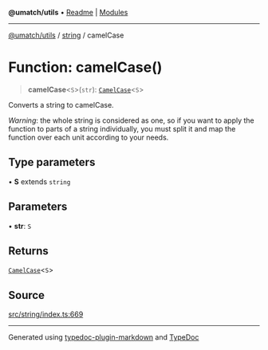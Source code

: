 **@umatch/utils** • [Readme](../../index.md) \| [Modules](../../modules.md)

***

[@umatch/utils](../../modules.md) / [string](../index.md) / camelCase

# Function: camelCase()

> **camelCase**\<`S`\>(`str`): [`CamelCase`](../type-aliases/CamelCase.md)\<`S`\>

Converts a string to camelCase.

*Warning*: the whole string is considered as one, so if you want to
apply the function to parts of a string individually, you must
split it and map the function over each unit according to your needs.

## Type parameters

• **S** extends `string`

## Parameters

• **str**: `S`

## Returns

[`CamelCase`](../type-aliases/CamelCase.md)\<`S`\>

## Source

[src/string/index.ts:669](https://github.com/umatch-oficial/utils/blob/ed8915b/src/string/index.ts#L669)

***

Generated using [typedoc-plugin-markdown](https://www.npmjs.com/package/typedoc-plugin-markdown) and [TypeDoc](https://typedoc.org/)

